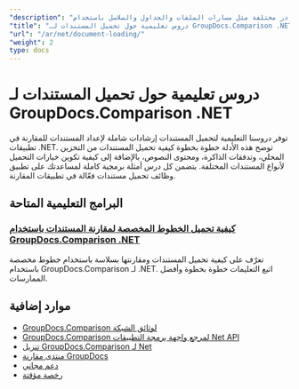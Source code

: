 ```yaml
---
"description": "تعرف على كيفية تحميل المستندات من مصادر مختلفة مثل مسارات الملفات والجداول والسلاسل باستخدام GroupDocs.Comparison لـ .NET."
"title": "دروس تعليمية حول تحميل المستندات لـ GroupDocs.Comparison .NET"
"url": "/ar/net/document-loading/"
"weight": 2
type: docs
---
```

# دروس تعليمية حول تحميل المستندات لـ GroupDocs.Comparison .NET

توفر دروسنا التعليمية لتحميل المستندات إرشادات شاملة لإعداد المستندات للمقارنة في تطبيقات .NET. توضح هذه الأدلة خطوة بخطوة كيفية تحميل المستندات من التخزين المحلي، وتدفقات الذاكرة، ومحتوى النصوص، بالإضافة إلى كيفية تكوين خيارات التحميل لأنواع المستندات المختلفة. يتضمن كل درس أمثلة برمجية كاملة لمساعدتك على تطبيق وظائف تحميل مستندات فعّالة في تطبيقات المقارنة.

## البرامج التعليمية المتاحة

### [كيفية تحميل الخطوط المخصصة لمقارنة المستندات باستخدام GroupDocs.Comparison .NET](./load-custom-fonts-document-comparison-groupdocs-net/)
تعرّف على كيفية تحميل المستندات ومقارنتها بسلاسة باستخدام خطوط مخصصة باستخدام GroupDocs.Comparison لـ .NET. اتبع التعليمات خطوة بخطوة وأفضل الممارسات.

## موارد إضافية

- [GroupDocs.Comparison لوثائق الشبكة](https://docs.groupdocs.com/comparison/net/)
- [GroupDocs.Comparison لمرجع واجهة برمجة التطبيقات Net API](https://reference.groupdocs.com/comparison/net/)
- [تنزيل GroupDocs.Comparison لـ Net](https://releases.groupdocs.com/comparison/net/)
- [منتدى مقارنة GroupDocs](https://forum.groupdocs.com/c/comparison)
- [دعم مجاني](https://forum.groupdocs.com/)
- [رخصة مؤقتة](https://purchase.groupdocs.com/temporary-license/)